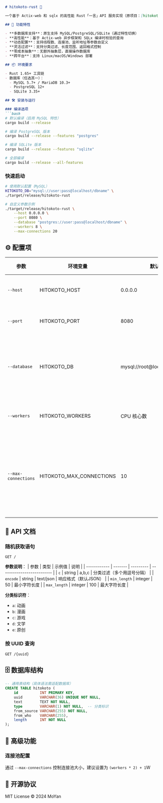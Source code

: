 ```markdown
# hitokoto-rust 🦀

一个基于 Actix-web 和 sqlx 的高性能 Rust「一言」API 服务实现（原项目：[hitokoto-osc/hitokoto-api](https://github.com/hitokoto-osc/hitokoto-api)）。

## 🚀 功能特性

- **多数据库支持**：原生支持 MySQL/PostgreSQL/SQLite（通过特性切换）
- **高性能**：基于 Actix-web 异步框架和 SQLx 编译时校验的查询
- **动态配置**：支持线程数、连接池、监听地址等参数自定义
- **灵活过滤**：支持分类过滤、长度范围、返回格式控制
- **零成本抽象**：无额外抽象层，直接操作数据库
- **跨平台**：支持 Linux/macOS/Windows 部署

## 📦 环境要求

- Rust 1.65+ 工具链
- 数据库（任选其一）：
  - MySQL 5.7+ / MariaDB 10.3+
  - PostgreSQL 12+
  - SQLite 3.35+

## 🛠️ 安装与运行

### 编译选项
```bash
# 默认编译（启用 MySQL 特性）
cargo build --release 

# 编译 PostgreSQL 版本
cargo build --release --features "postgres"

# 编译 SQLite 版本
cargo build --release --features "sqlite"

# 全部编译
cargo build --release --all-features
```

### 快速启动
```bash
# 使用默认配置（MySQL）
HITOKOTO_DB="mysql://user:pass@localhost/dbname" \
./target/release/hitokoto-rust

# 自定义参数示例
./target/release/hitokoto-rust \
    --host 0.0.0.0 \
    --port 8080 \
    --database "postgres://user:pass@localhost/dbname" \
    --workers 8 \
    --max-connections 20
```

## ⚙️ 配置项

| 参数                | 环境变量                 | 默认值                          | 说明                   |
| ------------------- | ------------------------ | ------------------------------- | ---------------------- |
| `--host`            | HITOKOTO_HOST            | 0.0.0.0                         | 监听地址               |
| `--port`            | HITOKOTO_PORT            | 8080                            | 监听端口               |
| `--database`        | HITOKOTO_DB              | mysql://root@localhost/hitokoto | 数据库连接字符串       |
| `--workers`         | HITOKOTO_WORKERS         | CPU 核心数                      | 工作线程数             |
| `--max-connections` | HITOKOTO_MAX_CONNECTIONS | 10                              | 数据库连接池最大连接数 |

## 📡 API 文档

### 随机获取语句
```
GET /
```

**参数说明**：
| 参数         | 类型    | 示例值    | 说明                       |
| ------------ | ------- | --------- | -------------------------- |
| `c`          | string  | a,b,c     | 分类过滤（多个用逗号分隔） |
| `encode`     | string  | text/json | 响应格式（默认JSON）       |
| `min_length` | integer | 50        | 最小字符长度               |
| `max_length` | integer | 100       | 最大字符长度               |

**分类标识符**：
- `a`: 动画
- `b`: 漫画
- `c`: 游戏
- `d`: 文学
- `e`: 原创

### 按 UUID 查询
```
GET /{uuid}
```

## 🗄️ 数据库结构
```sql
-- 通用表结构（具体语法需适配数据库）
CREATE TABLE hitokoto (
    id          INT PRIMARY KEY,
    uuid        VARCHAR(36) UNIQUE NOT NULL,
    text        TEXT NOT NULL,
    type        VARCHAR(1) NOT NULL,  -- 分类标识
    from_source VARCHAR(255) NOT NULL,
    from_who    VARCHAR(255),
    length      INT NOT NULL
);
```

## 🧩 高级功能

### 连接池配置
通过 `--max-connections` 控制连接池大小，建议设置为 `(workers * 2) + 1`W

## 📜 开源协议
MIT License © 2024 MoYan
